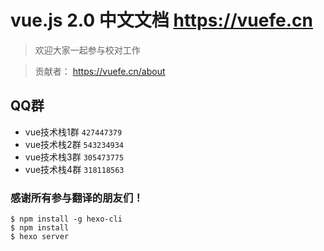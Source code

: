 # vue.js 2.0 中文文档 https://vuefe.cn

> 欢迎大家一起参与校对工作 

> 贡献者： https://vuefe.cn/about

## QQ群

- vue技术栈1群 `427447379`
- vue技术栈2群 `543234934`
- vue技术栈3群 `305473775`
- vue技术栈4群 `318118563`

### 感谢所有参与翻译的朋友们！

```
$ npm install -g hexo-cli
$ npm install
$ hexo server
```
